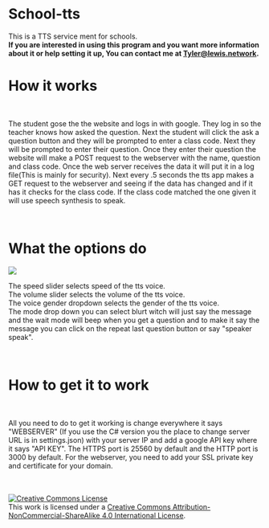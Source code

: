 # School-tts
This is a TTS service ment for schools.
<br>
<b>If you are interested in using this program and you want more information about it or help setting it up, You can contact me at Tyler@lewis.network.</b>
<br>
<h1>How it works</h1>
<br>
<p>The student gose the the website and logs in with google. They log in so the teacher knows how asked the question. Next the student will click the ask a question button and they will be prompted to enter a class code. Next they will be prompted to enter their question. Once they enter their question the website will make a POST request to the webserver with the name, question and class code. Once the web server receives the data it will put it in a log file(This is mainly for security). Next every .5 seconds the tts app makes a GET request to the webserver and seeing if the data has changed and if it has it checks for the class code. If the class code matched the one given it will use speech synthesis to speak.</p>
<br>
<h1>What the options do</h1>
<html>
<img src="https://i.ibb.co/pnXXBTC/image.png">
</html>
<p>The speed slider selects speed of the tts voice. <br> The volume slider selects the volume of the tts voice. <br> The voice gender dropdown selects the gender of the tts voice.<br> The mode drop down you can select blurt witch will just say the message and the wait mode will beep when you get a question and to make it say the message you can click on the repeat last question button or say "speaker speak".</p>
<br>
<h1>How to get it to work</h1>
 <br>
 <p>All you need to do to get it working is change everywhere it says "WEBSERVER" (If you use the C# version you the place to change server URL is in settings.json) with your server IP and add a google API key where it says "API KEY". The HTTPS port is 25560 by default and the HTTP port is 3000 by default. For the webserver, you need to add your SSL private key and certificate for your domain.</p>
 <br>
 <br>
 <a rel="license" href="http://creativecommons.org/licenses/by-nc-sa/4.0/"><img alt="Creative Commons License" style="border-width:0" src="https://i.creativecommons.org/l/by-nc-sa/4.0/88x31.png" /></a><br />This work is licensed under a <a rel="license" href="http://creativecommons.org/licenses/by-nc-sa/4.0/">Creative Commons Attribution-NonCommercial-ShareAlike 4.0 International License</a>.
